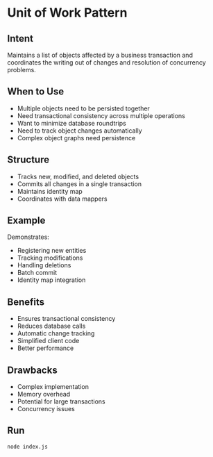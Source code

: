 # Unit of Work Pattern

## Intent
Maintains a list of objects affected by a business transaction and coordinates the writing out of changes and resolution of concurrency problems.

## When to Use
- Multiple objects need to be persisted together
- Need transactional consistency across multiple operations
- Want to minimize database roundtrips
- Need to track object changes automatically
- Complex object graphs need persistence

## Structure
- Tracks new, modified, and deleted objects
- Commits all changes in a single transaction
- Maintains identity map
- Coordinates with data mappers

## Example
Demonstrates:
- Registering new entities
- Tracking modifications
- Handling deletions
- Batch commit
- Identity map integration

## Benefits
- Ensures transactional consistency
- Reduces database calls
- Automatic change tracking
- Simplified client code
- Better performance

## Drawbacks
- Complex implementation
- Memory overhead
- Potential for large transactions
- Concurrency issues

## Run
```bash
node index.js
```
